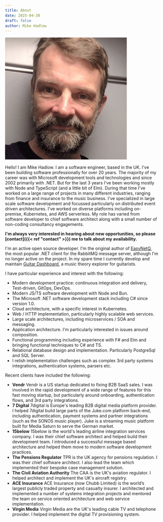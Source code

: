 ```yaml
---
title: About
date: 2025-04-30
draft: false
author: Mike Hadlow
---
```

![Mike](/img/mike.jpg)

Hello! I am Mike Hadlow. I am a software engineer, based in the UK. I've been building software professionally for over 20 years. The majority of my career was with Microsoft development tools and technologies and since 2002 primarily with .NET. But for the last 3 years I've been working mostly with Node and TypeScript (and a little bit of Elm). During that time I've worked on a large range of projects in many different industries, ranging from finance and insurance to the music business. I've specialized in large scale software development and focussed particularly on distributed event driven architectures. I've worked on diverse platforms including on-premise, Kubernetes, and AWS serverless. My role has varied from software developer to chief software architect along with a small number of non-coding consultancy engagements.

__I'm always very interested in hearing about new opportunities, so please [contact]({{< ref "contact" >}}) me to talk about my availability.__

I'm an active open source developer. I'm the original author of [EasyNetQ](https://easynetq.com), the most popular .NET client for the RabbitMQ message server, although I'm no longer active on the project. In my spare time I currently develop and maintain [Guitar Dashboard](https://guitardashboard.com), a music theory explorer for guitarists.

I have particular experience and interest with the following:

* Modern development practice: continuous integration and delivery, Test-driven, GitOps, DevOps.
* Modern JS/TS software development with Node and Bun.
* The Microsoft .NET software development stack including C# since version 1.0.
* Cloud architecture, with a specific interest in Kubernetes.
* Web / HTTP implementation, particularly highly scalable web services.
* Large scale architectures, including microservices / SOA and messaging.
* Application architecture. I'm particularly interested in issues around composition.
* Functional programming including experience with F# and Elm and bringing functional techniques to C# and TS.
* Relational database design and implementation. Particularly PostgreSql and SQL Server.
* I relish implementation challenges such as complex 3rd party systems integrations, authentication systems, parsers etc.

Recent clients have included the following:

* __Vendr__ Vendr is a US startup dedicated to fixing B2B SaaS sales. I was involved in the rapid development of a wide range of features for this fast moving startup, but particularly around onboarding, authentication flows, and 3rd party integrations.
* __7 Digital__ 7digital is Europe's leading B2B digital media platform provider. I helped 7digital build large parts of the Juke.com platform back-end, including authentication, payment systems and partner integrations (such as the SONOS music player). Juke is a streaming music platform built for Media Saturn to serve the German market.
* __15below__ 15below is the world's leading airline integration services company. I was their chief software architect and helped build their development team. I introduced a successful message based architecture and helped them move to modern software development practices.
* __The Pensions Regulator__ TPR is the UK agency for pensions regulation. I was their chief software architect. I also lead the team which implemented their bespoke case management solution.
* __The Civil Aviation Authority__ The CAA is the UK's aviation regulator. I helped architect and implement the UK's aircraft registry.
* __ACE Insurance__ ACE Insurance (now Chubb Limited) is the world’s largest publicly traded property and casualty insurer. I architected and implemented a number of systems integration projects and mentored the team on service oriented architecture and web service implementation.
* __Virgin Media__ Virgin Media are the UK's leading cable TV and telephone provider. I helped implement the digital TV provisioning system.
